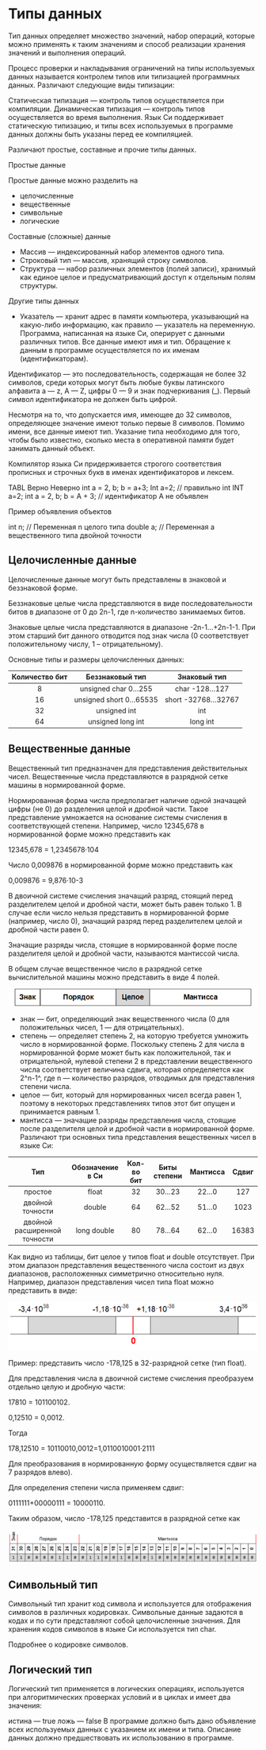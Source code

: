 # Типы данных

Тип данных определяет множество значений, набор операций, которые можно применять к таким значениям и способ реализации хранения значений и выполнения операций.

Процесс проверки и накладывания ограничений на типы используемых данных называется контролем типов или типизацией программных данных. Различают следующие виды типизации:

Статическая типизация — контроль типов осуществляется при компиляции.
Динамическая типизация — контроль типов осуществляется во время выполнения.
Язык Си поддерживает статическую типизацию, и типы всех используемых в программе данных должны быть указаны перед ее компиляцией.

Различают простые, составные и прочие типы данных.

Простые данные

Простые данные можно разделить на
* целочисленные
* вещественные
* символьные
* логические

Составные (сложные) данные

* Массив — индексированный набор элементов одного типа.
* Строковый тип — массив, хранящий строку символов.
* Структура — набор различных элементов (полей записи), хранимый как единое целое и предусматривающий доступ к отдельным полям структуры.

Другие типы данных
* Указатель — хранит адрес в памяти компьютера, указывающий на какую-либо информацию, как правило — указатель на переменную.
Программа, написанная на языке Си, оперирует с данными различных типов. Все данные имеют имя и тип. Обращение к данным в программе осуществляется по их именам (идентификаторам).

Идентификатор — это последовательность, содержащая не более 32 символов, среди которых могут быть любые буквы латинского алфавита a — z, A — Z, цифры 0 — 9 и знак подчеркивания (_). Первый символ идентификатора не должен быть цифрой.

Несмотря на то, что допускается имя, имеющее до 32 символов, определяющее значение имеют только первые 8 символов. Помимо имени, все данные имеют тип. Указание типа необходимо для того, чтобы было известно, сколько места в оперативной памяти будет занимать данный объект.

Компилятор языка Си придерживается строгого соответствия прописных и строчных букв в именах идентификаторов и лексем.

TABL
Верно	Неверно
int a = 2, b;
b = a+3;	Int a=2;  // правильно int
INT a=2;
int a = 2, b; b = A + 3; // идентификатор А не объявлен

Пример объявления объектов
 
int n;    // Переменная n целого типа
double a; // Переменная a вещественного типа двойной точности

## Целочисленные данные
Целочисленные данные могут быть представлены в знаковой и беззнаковой форме.

Беззнаковые целые числа представляются в виде последовательности битов в диапазоне от 0 до 2n-1, где n-количество занимаемых битов.

Знаковые целые числа представляются в диапазоне -2n-1…+2n-1-1. При этом старший бит данного отводится под знак числа (0 соответствует положительному числу, 1 – отрицательному).

Основные типы и размеры целочисленных данных:

| Количество бит |     Беззнаковый тип    |    Знаковый тип    |
|:--------------:|:----------------------:|:------------------:|
|        8       | unsigned char 0…255    | char -128…127      |
|       16       | unsigned short 0…65535 | short -32768…32767 |
|       32       | unsigned int           | int                |
|       64       | unsigned long int      | long int           |

## Вещественные данные
Вещественный тип предназначен для представления действительных чисел. Вещественные числа представляются в разрядной сетке машины в нормированной форме.

Нормированная форма числа предполагает наличие одной значащей цифры (не 0) до разделения целой и дробной части. Такое представление умножается на основание системы счисления в соответствующей степени. Например, число 12345,678 в нормированной форме можно представить как

12345,678 = 1,2345678·104

Число 0,009876 в нормированной форме можно представить как

0,009876 = 9,876·10-3

В двоичной системе счисления значащий разряд, стоящий перед разделителем целой и дробной части, может быть равен  только 1. В случае если число нельзя представить в нормированной форме (например, число 0), значащий разряд перед разделителем целой и дробной части равен 0.

Значащие разряды числа, стоящие в нормированной форме после разделителя целой и дробной части, называются мантиссой числа.

В общем случае вещественное число в разрядной сетке вычислительной машины можно представить в виде 4 полей.

![](./assets/numformat.png)

* знак — бит, определяющий знак вещественного числа (0 для положительных чисел, 1 — для отрицательных).
* степень — определяет степень 2, на которую требуется умножить число в нормированной форме. Поскольку степень 2 для числа в нормированной форме может быть как положительной, так и отрицательной, нулевой степени 2 в представлении вещественного числа соответствует величина сдвига, которая определяется как 2^n-1^, где n — количество разрядов, отводимых для представления степени числа.
* целое — бит, который для нормированных чисел всегда равен 1, поэтому в некоторых представлениях типов этот бит опущен и принимается равным 1.
* мантисса — значащие разряды представления числа, стоящие после разделителя целой и дробной части в нормированной форме.
Различают три основных типа представления вещественных чисел в языке Си:

|              Тип             | Обозначение в Си | Кол-во бит | Биты степени | Мантисса | Сдвиг |
|:----------------------------:|:----------------:|:----------:|:------------:|:--------:|:-----:|
|            простое           |       float      |     32     |     30…23    |   22…0   |  127  |
|       двойной точности       |      double      |     64     |     62…52    |   51…0   |  1023 |
| двойной расширенной точности |    long double   |     80     |     78…64    |   62…0   | 16383 |

Как видно из таблицы, бит целое у типов float и double отсутствует. При этом диапазон представления вещественного числа состоит из двух диапазонов, расположенных симметрично относительно нуля. Например, диапазон представления чисел типа float можно представить в виде:

![](./assets/float-diap.png)

Пример: представить число -178,125 в 32-разрядной сетке (тип float).

Для представления числа в двоичной системе счисления преобразуем отдельно целую и дробную части:

17810 = 101100102.

0,12510 = 0,0012.

Тогда

178,12510 = 10110010,0012=1,0110010001·2111

Для преобразования в нормированную форму осуществляется сдвиг на 7 разрядов влево).

Для определения степени числа применяем сдвиг:

0111111+00000111 = 10000110.

Таким образом, число -178,125 представится в разрядной сетке как

![](./assets/float-bits.png)

## Символьный тип
Символьный тип хранит код символа и используется для отображения символов в различных кодировках. Символьные данные задаются в кодах и по сути представляют собой целочисленные значения. Для хранения кодов символов в языке Си используется тип char.

Подробнее о кодировке символов.

## Логический тип
Логический тип применяется в логических операциях, используется при алгоритмических проверках условий и в циклах и имеет два значения:

истина — true
ложь — false
В программе должно быть дано объявление всех используемых данных с указанием их имени и типа. Описание данных должно предшествовать их использованию в программе.